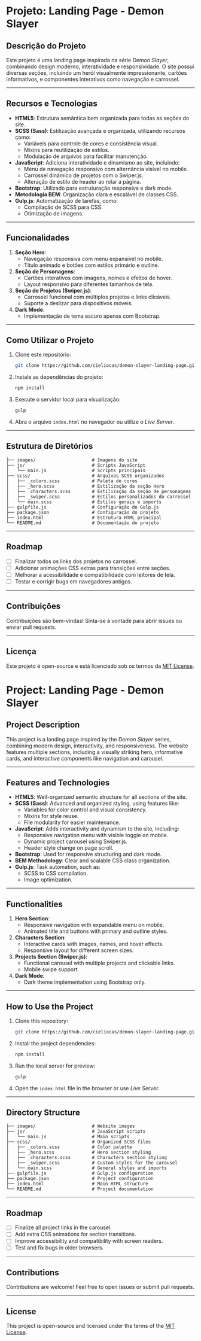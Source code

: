 
# **Projeto: Landing Page - Demon Slayer**  

## **Descrição do Projeto**
Este projeto é uma landing page inspirada na série *Demon Slayer*, combinando design moderno, interatividade e responsividade. O site possui diversas seções, incluindo um herói visualmente impressionante, cartões informativos, e componentes interativos como navegação e carrossel.  

---

## **Recursos e Tecnologias**
- **HTML5**: Estrutura semântica bem organizada para todas as seções do site.  
- **SCSS (Sass)**: Estilização avançada e organizada, utilizando recursos como:  
  - Variáveis para controle de cores e consistência visual.  
  - Mixins para reutilização de estilos.  
  - Modulação de arquivos para facilitar manutenção.  
- **JavaScript**: Adiciona interatividade e dinamismo ao site, incluindo:  
  - Menu de navegação responsivo com alternância visível no mobile.  
  - Carrossel dinâmico de projetos com o Swiper.js.  
  - Alteração de estilo de header ao rolar a página.  
- **Bootstrap**: Utilizado para estruturação responsiva e dark mode.  
- **Metodologia BEM**: Organização clara e escalável de classes CSS.  
- **Gulp.js**: Automatização de tarefas, como:  
  - Compilação de SCSS para CSS.  
  - Otimização de imagens.  

---

## **Funcionalidades**
1. **Seção Hero**:  
   - Navegação responsiva com menu expansível no mobile.  
   - Título animado e botões com estilos primário e outline.  
2. **Seção de Personagens**:  
   - Cartões interativos com imagens, nomes e efeitos de hover.  
   - Layout responsivo para diferentes tamanhos de tela.  
3. **Seção de Projetos (Swiper.js)**:  
   - Carrossel funcional com múltiplos projetos e links clicáveis.  
   - Suporte a deslizar para dispositivos móveis.  
4. **Dark Mode**:  
   - Implementação de tema escuro apenas com Bootstrap.  

---

## **Como Utilizar o Projeto**
1. Clone este repositório:  
   ```bash
   git clone https://github.com/cieliocas/demon-slayer-landing-page.git
   ```
2. Instale as dependências do projeto:  
   ```bash
   npm install
   ```
3. Execute o servidor local para visualização:  
   ```bash
   gulp
   ```
4. Abra o arquivo `index.html` no navegador ou utilize o *Live Server*.  

---

## **Estrutura de Diretórios**
```plaintext
├── images/                     # Imagens do site
├── js/                         # Scripts JavaScript
│   └── main.js                 # Scripts principais
├── scss/                       # Arquivos SCSS organizados
│   ├── _colors.scss            # Paleta de cores
│   ├── _hero.scss              # Estilização da seção Hero
│   ├── _characters.scss        # Estilização da seção de personagens
│   ├── _swiper.scss            # Estilos personalizados do carrossel
│   └── main.scss               # Estilos gerais e imports
├── gulpfile.js                 # Configuração do Gulp.js
├── package.json                # Configuração do projeto
├── index.html                  # Estrutura HTML principal
└── README.md                   # Documentação do projeto
```

---

## **Roadmap**
- [ ] Finalizar todos os links dos projetos no carrossel.  
- [ ] Adicionar animações CSS extras para transições entre seções.  
- [ ] Melhorar a acessibilidade e compatibilidade com leitores de tela.  
- [ ] Testar e corrigir bugs em navegadores antigos.  

---

## **Contribuições**
Contribuições são bem-vindas! Sinta-se à vontade para abrir issues ou enviar pull requests.  

---

## **Licença**
Este projeto é open-source e está licenciado sob os termos da [MIT License](LICENSE).  



# **Project: Landing Page - Demon Slayer**  

## **Project Description**
This project is a landing page inspired by the *Demon Slayer* series, combining modern design, interactivity, and responsiveness. The website features multiple sections, including a visually striking hero, informative cards, and interactive components like navigation and carousel.  

---

## **Features and Technologies**
- **HTML5**: Well-organized semantic structure for all sections of the site.  
- **SCSS (Sass)**: Advanced and organized styling, using features like:
  - Variables for color control and visual consistency.  
  - Mixins for style reuse.  
  - File modularity for easier maintenance.  
- **JavaScript**: Adds interactivity and dynamism to the site, including:
  - Responsive navigation menu with visible toggle on mobile.  
  - Dynamic project carousel using Swiper.js.  
  - Header style change on page scroll.  
- **Bootstrap**: Used for responsive structuring and dark mode.  
- **BEM Methodology**: Clear and scalable CSS class organization.  
- **Gulp.js**: Task automation, such as:
  - SCSS to CSS compilation.  
  - Image optimization.  

---

## **Functionalities**
1. **Hero Section**:  
   - Responsive navigation with expandable menu on mobile.  
   - Animated title and buttons with primary and outline styles.  
2. **Characters Section**:  
   - Interactive cards with images, names, and hover effects.  
   - Responsive layout for different screen sizes.  
3. **Projects Section (Swiper.js)**:  
   - Functional carousel with multiple projects and clickable links.  
   - Mobile swipe support.  
4. **Dark Mode**:  
   - Dark theme implementation using Bootstrap only.  

---

## **How to Use the Project**
1. Clone this repository:  
   ```bash
   git clone https://github.com/cieliocas/demon-slayer-landing-page.git
   ```
2. Install the project dependencies:  
   ```bash
   npm install
   ```
3. Run the local server for preview:  
   ```bash
   gulp
   ```
4. Open the `index.html` file in the browser or use *Live Server*.  

---

## **Directory Structure**
```plaintext
├── images/                     # Website images
├── js/                         # JavaScript scripts
│   └── main.js                 # Main scripts
├── scss/                       # Organized SCSS files
│   ├── _colors.scss            # Color palette
│   ├── _hero.scss              # Hero section styling
│   ├── _characters.scss        # Characters section styling
│   ├── _swiper.scss            # Custom styles for the carousel
│   └── main.scss               # General styles and imports
├── gulpfile.js                 # Gulp.js configuration
├── package.json                # Project configuration
├── index.html                  # Main HTML structure
└── README.md                   # Project documentation
```

---

## **Roadmap**
- [ ] Finalize all project links in the carousel.  
- [ ] Add extra CSS animations for section transitions.  
- [ ] Improve accessibility and compatibility with screen readers.  
- [ ] Test and fix bugs in older browsers.  

---

## **Contributions**
Contributions are welcome! Feel free to open issues or submit pull requests.  

---

## **License**
This project is open-source and licensed under the terms of the [MIT License](LICENSE).  

